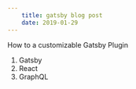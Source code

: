 ```yaml
---
    title: gatsby blog post
    date: 2019-01-29
---
```


How to a customizable Gatsby Plugin

1. Gatsby
2. React
3. GraphQL